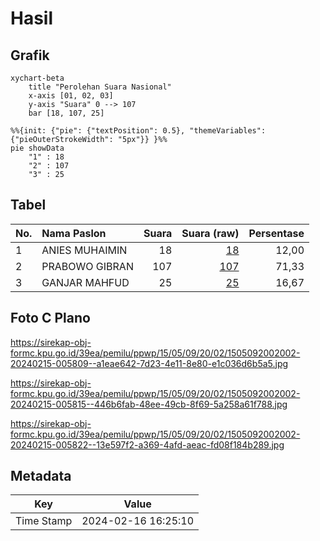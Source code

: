 # Hasil

## Grafik

```mermaid
xychart-beta
    title "Perolehan Suara Nasional"
    x-axis [01, 02, 03]
    y-axis "Suara" 0 --> 107
    bar [18, 107, 25]
```

```mermaid
%%{init: {"pie": {"textPosition": 0.5}, "themeVariables": {"pieOuterStrokeWidth": "5px"}} }%%
pie showData
    "1" : 18
    "2" : 107
    "3" : 25
```

## Tabel

| No. | Nama Paslon    | Suara | Suara (raw) | Persentase |
|:--- |:-------------- | -----:| -----------:| ----------:|
| 1   | ANIES MUHAIMIN | 18    | [18][p-1]   | 12,00      |
| 2   | PRABOWO GIBRAN | 107   | [107][p-2]  | 71,33      |
| 3   | GANJAR MAHFUD  | 25    | [25][p-3]   | 16,67      |


[p-1]: https://github.com/gigit-pemilu/pemilu-2024/blob/main/pilpres/hitung-suara/sub/15-jambi/sub/05--muaro-jambi/sub/09-bahar-utara/sub/2002-talang-datar/sub/002-tps/sub/paslon-1.txt
[p-2]: https://github.com/gigit-pemilu/pemilu-2024/blob/main/pilpres/hitung-suara/sub/15-jambi/sub/05--muaro-jambi/sub/09-bahar-utara/sub/2002-talang-datar/sub/002-tps/sub/paslon-2.txt
[p-3]: https://github.com/gigit-pemilu/pemilu-2024/blob/main/pilpres/hitung-suara/sub/15-jambi/sub/05--muaro-jambi/sub/09-bahar-utara/sub/2002-talang-datar/sub/002-tps/sub/paslon-3.txt

## Foto C Plano

https://sirekap-obj-formc.kpu.go.id/39ea/pemilu/ppwp/15/05/09/20/02/1505092002002-20240215-005809--a1eae642-7d23-4e11-8e80-e1c036d6b5a5.jpg

https://sirekap-obj-formc.kpu.go.id/39ea/pemilu/ppwp/15/05/09/20/02/1505092002002-20240215-005815--446b6fab-48ee-49cb-8f69-5a258a61f788.jpg

https://sirekap-obj-formc.kpu.go.id/39ea/pemilu/ppwp/15/05/09/20/02/1505092002002-20240215-005822--13e597f2-a369-4afd-aeac-fd08f184b289.jpg


## Metadata

| Key        | Value               |
| ---------- | ------------------- |
| Time Stamp | 2024-02-16 16:25:10 |



